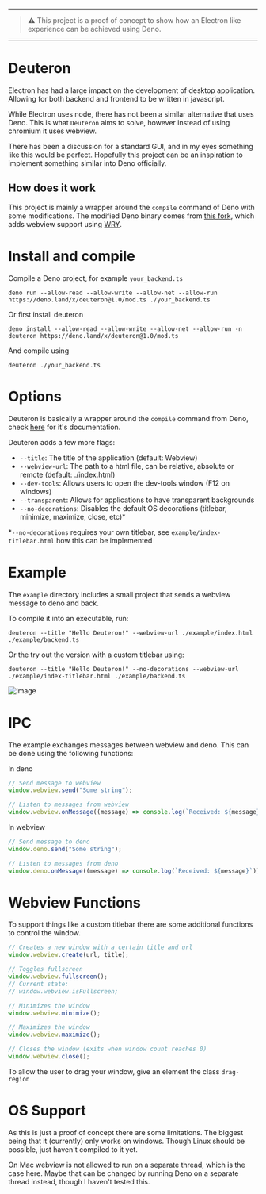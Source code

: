 
---

> ⚠️ This project is a proof of concept to show how an Electron like experience can be achieved using Deno.

---

# Deuteron

Electron has had a large impact on the development of desktop application.
Allowing for both backend and frontend to be written in javascript.

While Electron uses node, there has not been a similar alternative that uses Deno.
This is what `Deuteron` aims to solve, however instead of using chromium it uses webview.

There has been a discussion for a standard GUI, and in my eyes something like this would be perfect. Hopefully this project can be an inspiration to implement something similar into Deno officially.

## How does it work

This project is mainly a wrapper around the `compile` command of Deno with some modifications.
The modified Deno binary comes from [this fork](https://github.com/JasperVanEsveld/deno/tree/webview), which adds webview support using [WRY](https://github.com/tauri-apps/wry).

# Install and compile

Compile a Deno project, for example `your_backend.ts`
```
deno run --allow-read --allow-write --allow-net --allow-run https://deno.land/x/deuteron@1.0/mod.ts ./your_backend.ts
```

Or first install deuteron
```
deno install --allow-read --allow-write --allow-net --allow-run -n deuteron https://deno.land/x/deuteron@1.0/mod.ts
```
And compile using
```
deuteron ./your_backend.ts
```

# Options

Deuteron is basically a wrapper around the `compile` command from Deno, check [here](https://deno.land/manual@v1.31.1/tools/compiler) for it's documentation.

Deuteron adds a few more flags:

- `--title`: The title of the application (default: Webview)
- `--webview-url`: The path to a html file, can be relative, absolute or remote (default: ./index.html)
- `--dev-tools`: Allows users to open the dev-tools window (F12 on windows)
- `--transparent`: Allows for applications to have transparent backgrounds
- `--no-decorations`: Disables the default OS decorations (titlebar, minimize, maximize, close, etc)*

*`--no-decorations` requires your own titlebar, see `example/index-titlebar.html` how this can be implemented

# Example

The `example` directory includes a small project that sends a webview message to deno and back.

To compile it into an executable, run:
```
deuteron --title "Hello Deuteron!" --webview-url ./example/index.html ./example/backend.ts 
```
Or the try out the version with a custom titlebar using:
```
deuteron --title "Hello Deuteron!" --no-decorations --webview-url ./example/index-titlebar.html ./example/backend.ts 
```
![image](https://user-images.githubusercontent.com/9715316/221430491-ec1cd5df-b966-46d5-a093-d87f20a8cc9f.png)


# IPC

The example exchanges messages between webview and deno.
This can be done using the following functions:

In deno
```js
// Send message to webview
window.webview.send("Some string");

// Listen to messages from webview
window.webview.onMessage((message) => console.log(`Received: ${message}`)); 
```

In webview
```js
// Send message to deno
window.deno.send("Some string");

// Listen to messages from deno
window.deno.onMessage((message) => console.log(`Received: ${message}`)); 
```

# Webview Functions

To support things like a custom titlebar there are some additional functions to control the window.
```js
// Creates a new window with a certain title and url
window.webview.create(url, title);

// Toggles fullscreen
window.webview.fullscreen();
// Current state:
// window.webview.isFullscreen;

// Minimizes the window
window.webview.minimize();

// Maximizes the window
window.webview.maximize();

// Closes the window (exits when window count reaches 0)
window.webview.close();
```

To allow the user to drag your window, give an element the class `drag-region`

# OS Support

As this is just a proof of concept there are some limitations.
The biggest being that it (currently) only works on windows. Though Linux should be possible, just haven't compiled to it yet.

On Mac webview is not allowed to run on a separate thread, which is the case here. Maybe that can be changed by running Deno on a separate thread instead, though I haven't tested this.
